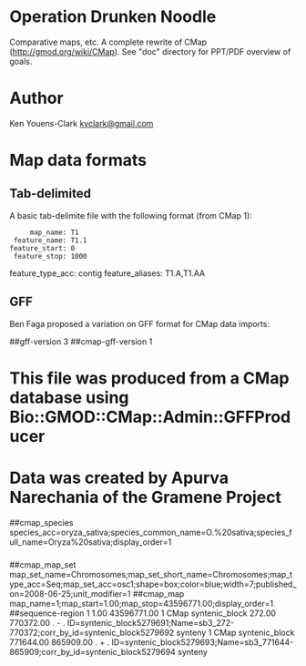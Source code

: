 # Operation Drunken Noodle

Comparative maps, etc.  A complete rewrite of CMap 
(http://gmod.org/wiki/CMap).  See "doc" directory for PPT/PDF overview of
goals.

# Author

Ken Youens-Clark <kyclark@gmail.com>

# Map data formats

## Tab-delimited

A basic tab-delimite file with the following format (from CMap 1):

         map_name: T1
     feature_name: T1.1
    feature_start: 0
     feature_stop: 1000
 feature_type_acc: contig
  feature_aliases: T1.A,T1.AA

## GFF

Ben Faga proposed a variation on GFF format for CMap data imports:

  ##gff-version 3
  ##cmap-gff-version 1
  # This file was produced from a CMap database using Bio::GMOD::CMap::Admin::GFFProducer
  # Data was created by Apurva Narechania of the Gramene Project
  
  ##cmap_species  species_acc=oryza_sativa;species_common_name=O.%20sativa;species_full_name=Oryza%20sativa;display_order=1
  
  ###
  ##cmap_map_set  map_set_name=Chromosomes;map_set_short_name=Chromosomes;map_type_acc=Seq;map_set_acc=osc1;shape=box;color=blue;width=7;published_on=2008-06-25;unit_modifier=1
  ##cmap_map  map_name=1;map_start=1.00;map_stop=43596771.00;display_order=1
  ##sequence-region   1   1.00    43596771.00
  1   CMap    syntenic_block  272.00  770372.00   .   -   .   ID=syntenic_block5279691;Name=sb3_272-770372;corr_by_id=syntenic_block5279692 synteny
  1   CMap    syntenic_block  771644.00   865909.00   .   +   .   ID=syntenic_block5279693;Name=sb3_771644-865909;corr_by_id=syntenic_block5279694 synteny
